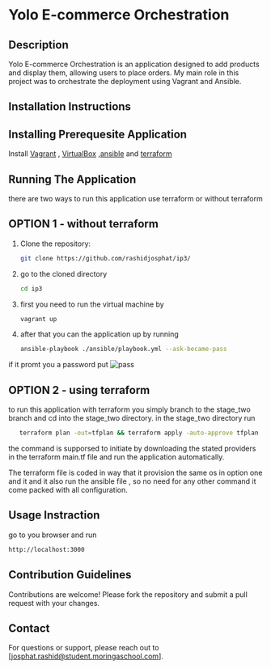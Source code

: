 # Yolo E-commerce Orchestration

## Description
Yolo E-commerce Orchestration is an application designed to add products and display them, allowing users to place orders. My main role in this project was to orchestrate the deployment using Vagrant and Ansible.

## Installation Instructions
## Installing Prerequesite Application
Install [Vagrant](https://www.vagrantup.com/downloads) , [VirtualBox](https://www.virtualbox.org/wiki/Downloads) ,[ansible](https://github.com/ansible/ansible/releases) and [terraform](https://developer.hashicorp.com/terraform/install)

## Running The Application
   there are two ways to run this application use terraform or without terraform
## OPTION 1 -  without terraform
1. Clone the repository:
   ```bash
   git clone https://github.com/rashidjosphat/ip3/
   
   
   ```
2. go to the cloned directory
   ```bash
   cd ip3
   ```
3. first you need to run the virtual machine by
   ```bash
   vagrant up
   ```
4. after that you can the application up by running
   ```bash
   ansible-playbook ./ansible/playbook.yml --ask-became-pass
   ```
if it promt you a password put ![pass](password)
## OPTION 2 - using terraform
 to run this application with terraform you simply branch to the stage_two branch and cd into the stage_two directory.
 in the stage_two directory run
 ```bash
    terraform plan -out=tfplan && terraform apply -auto-approve tfplan

 ```
the command is supporsed to initiate by downloading the stated providers in the terraform main.tf file and run the 
application automatically.

The terraform file is coded in  way that it provision the same os in option one and it and it also run the ansible file ,
so no need for any other command it come packed with all configuration.
## Usage Instraction
go to you browser and run
```bash
http://localhost:3000
```

## Contribution Guidelines

Contributions are welcome! Please fork the repository and submit a pull request with your changes.

## Contact

For questions or support, please reach out to [josphat.rashid@student.moringaschool.com].
